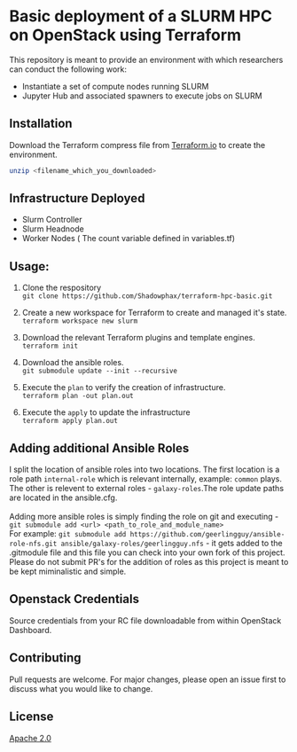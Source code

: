# Basic deployment of a SLURM HPC on OpenStack using Terraform

This repository is meant to provide an environment with which researchers can conduct the following work:
* Instantiate a set of compute nodes running SLURM
* Jupyter Hub and associated spawners to execute jobs on SLURM

## Installation

Download the Terraform compress file from [Terraform.io](https://terraform.io) to create the environment.

```bash
unzip <filename_which_you_downloaded>
```

## Infrastructure Deployed
 - Slurm Controller
 - Slurm Headnode 
 - Worker Nodes ( The count variable defined in variables.tf)

## Usage:

1. Clone the respository </br>
`git clone https://github.com/Shadowphax/terraform-hpc-basic.git `

2. Create a new workspace for Terraform to create and managed it's state. </br>
`terraform workspace new slurm`</br>

3. Download the relevant Terraform plugins and  template engines. </br>
`terraform init`</br>

4. Download the ansible roles.</br>
`git submodule update --init --recursive`

5. Execute the `plan` to verify the creation of infrastructure. </br>
`terraform plan -out plan.out`</br>

6. Execute the `apply` to update the infrastructure </br>
`terraform apply plan.out`</br>

## Adding additional Ansible Roles

I split the location of ansible roles into two locations. The first location is a role path ```internal-role``` which is relevant internally, example: ```common``` plays. The other is relevent to external roles - ```galaxy-roles```.The role update paths are located in the ansible.cfg. </br>
</br>
Adding more ansible roles is simply finding the role on git and executing - ```git submodule add <url> <path_to_role_and_module_name>```</br>
For example: ```git submodule add https://github.com/geerlingguy/ansible-role-nfs.git ansible/galaxy-roles/geerlingguy.nfs``` - it gets added to the .gitmodule file and this file you can check into your own fork of this project. Please do not submit PR's for the addition of roles as this project is meant to be kept miminalistic and simple.

## Openstack Credentials
Source credentials from your RC file downloadable from within OpenStack Dashboard. 

## Contributing
Pull requests are welcome. For major changes, please open an issue first to discuss what you would like to change.

## License

[Apache 2.0](http://www.apache.org/licenses/)
